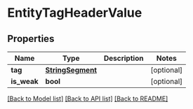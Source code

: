 # EntityTagHeaderValue

## Properties
Name | Type | Description | Notes
------------ | ------------- | ------------- | -------------
**tag** | [**StringSegment**](StringSegment.md) |  | [optional] 
**is_weak** | **bool** |  | [optional] 

[[Back to Model list]](../README.md#documentation-for-models) [[Back to API list]](../README.md#documentation-for-api-endpoints) [[Back to README]](../README.md)


